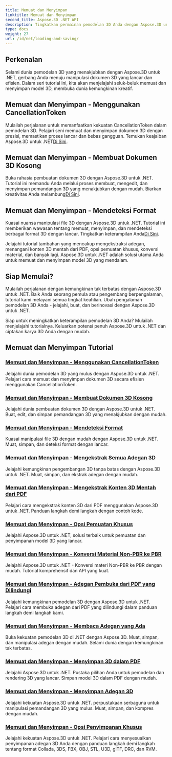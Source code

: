 ```yaml
---
title: Memuat dan Menyimpan
linktitle: Memuat dan Menyimpan
second_title: Aspose.3D .NET API
description: Tingkatkan permainan pemodelan 3D Anda dengan Aspose.3D untuk .NET! Kuasai teknik pemuatan dan penyimpanan yang efisien menggunakan CancellationToken. Jelajahi sekarang!
type: docs
weight: 27
url: /id/net/loading-and-saving/
---
```

## Perkenalan

Selami dunia pemodelan 3D yang menakjubkan dengan Aspose.3D untuk .NET, gerbang Anda menuju manipulasi dokumen 3D yang lancar dan efisien. Dalam seri tutorial ini, kita akan menjelajahi seluk-beluk memuat dan menyimpan model 3D, membuka dunia kemungkinan kreatif.

## Memuat dan Menyimpan - Menggunakan CancellationToken

Mulailah perjalanan untuk memanfaatkan kekuatan CancellationToken dalam pemodelan 3D. Pelajari seni memuat dan menyimpan dokumen 3D dengan presisi, memastikan proses lancar dan bebas gangguan. Temukan keajaiban Aspose.3D untuk .NET[Di Sini](./cancellation-token/).

## Memuat dan Menyimpan - Membuat Dokumen 3D Kosong

 Buka rahasia pembuatan dokumen 3D dengan Aspose.3D untuk .NET. Tutorial ini memandu Anda melalui proses membuat, mengedit, dan menyimpan pemandangan 3D yang menakjubkan dengan mudah. Biarkan kreativitas Anda melambung[Di Sini](./create-empty-3d-document/).

## Memuat dan Menyimpan - Mendeteksi Format

 Kuasai nuansa manipulasi file 3D dengan Aspose.3D untuk .NET. Tutorial ini memberikan wawasan tentang memuat, menyimpan, dan mendeteksi berbagai format 3D dengan lancar. Tingkatkan keterampilan Anda[Di Sini](./detect-format/).

Jelajahi tutorial tambahan yang mencakup mengekstraksi adegan, menangani konten 3D mentah dari PDF, opsi pemuatan khusus, konversi material, dan banyak lagi. Aspose.3D untuk .NET adalah solusi utama Anda untuk memuat dan menyimpan model 3D yang mendalam.

## Siap Memulai?

Mulailah perjalanan dengan kemungkinan tak terbatas dengan Aspose.3D untuk .NET. Baik Anda seorang pemula atau pengembang berpengalaman, tutorial kami melayani semua tingkat keahlian. Ubah pengalaman pemodelan 3D Anda - jelajahi, buat, dan berinovasi dengan Aspose.3D untuk .NET.

Siap untuk meningkatkan keterampilan pemodelan 3D Anda? Mulailah menjelajahi tutorialnya. Keluarkan potensi penuh Aspose.3D untuk .NET dan ciptakan karya 3D Anda dengan mudah.
## Memuat dan Menyimpan Tutorial
### [Memuat dan Menyimpan - Menggunakan CancellationToken](./cancellation-token/)
Jelajahi dunia pemodelan 3D yang mulus dengan Aspose.3D untuk .NET. Pelajari cara memuat dan menyimpan dokumen 3D secara efisien menggunakan CancellationToken.
### [Memuat dan Menyimpan - Membuat Dokumen 3D Kosong](./create-empty-3d-document/)
Jelajahi dunia pembuatan dokumen 3D dengan Aspose.3D untuk .NET. Buat, edit, dan simpan pemandangan 3D yang menakjubkan dengan mudah.
### [Memuat dan Menyimpan - Mendeteksi Format](./detect-format/)
Kuasai manipulasi file 3D dengan mudah dengan Aspose.3D untuk .NET. Muat, simpan, dan deteksi format dengan lancar.
### [Memuat dan Menyimpan - Mengekstrak Semua Adegan 3D](./extract-all-3d-scenes/)
Jelajahi kemungkinan pengembangan 3D tanpa batas dengan Aspose.3D untuk .NET. Muat, simpan, dan ekstrak adegan dengan mudah.
### [Memuat dan Menyimpan - Mengekstrak Konten 3D Mentah dari PDF](./extract-raw-3d-contents-pdf/)
Pelajari cara mengekstrak konten 3D dari PDF menggunakan Aspose.3D untuk .NET. Panduan langkah demi langkah dengan contoh kode.
### [Memuat dan Menyimpan - Opsi Pemuatan Khusus](./custom-load-options/)
Jelajahi Aspose.3D untuk .NET, solusi terbaik untuk pemuatan dan penyimpanan model 3D yang lancar.
### [Memuat dan Menyimpan - Konversi Material Non-PBR ke PBR](./non-pbr-to-pbr-material-conversion/)
Jelajahi Aspose.3D untuk .NET - Konversi materi Non-PBR ke PBR dengan mudah. Tutorial komprehensif dan API yang kuat.
### [Memuat dan Menyimpan - Adegan Pembuka dari PDF yang Dilindungi](./open-scene-protected-pdf/)
Jelajahi kemungkinan pemodelan 3D dengan Aspose.3D untuk .NET. Pelajari cara membuka adegan dari PDF yang dilindungi dalam panduan langkah demi langkah kami.
### [Memuat dan Menyimpan - Membaca Adegan yang Ada](./read-existing-scene/)
Buka kekuatan pemodelan 3D di .NET dengan Aspose.3D. Muat, simpan, dan manipulasi adegan dengan mudah. Selami dunia dengan kemungkinan tak terbatas.
### [Memuat dan Menyimpan - Menyimpan 3D dalam PDF](./save-3d-in-pdf/)
Jelajahi Aspose.3D untuk .NET. Pustaka pilihan Anda untuk pemodelan dan rendering 3D yang lancar. Simpan model 3D dalam PDF dengan mudah.
### [Memuat dan Menyimpan - Menyimpan Adegan 3D](./save-3d-scene/)
 Jelajahi kekuatan Aspose.3D untuk .NET. perpustakaan serbaguna untuk manipulasi pemandangan 3D yang mulus. Muat, simpan, dan kompres dengan mudah.
### [Memuat dan Menyimpan - Opsi Penyimpanan Khusus](./custom-save-options/)
Jelajahi kekuatan Aspose.3D untuk .NET. Pelajari cara menyesuaikan penyimpanan adegan 3D Anda dengan panduan langkah demi langkah tentang format Collada, 3DS, FBX, OBJ, STL, U3D, glTF, DRC, dan RVM.